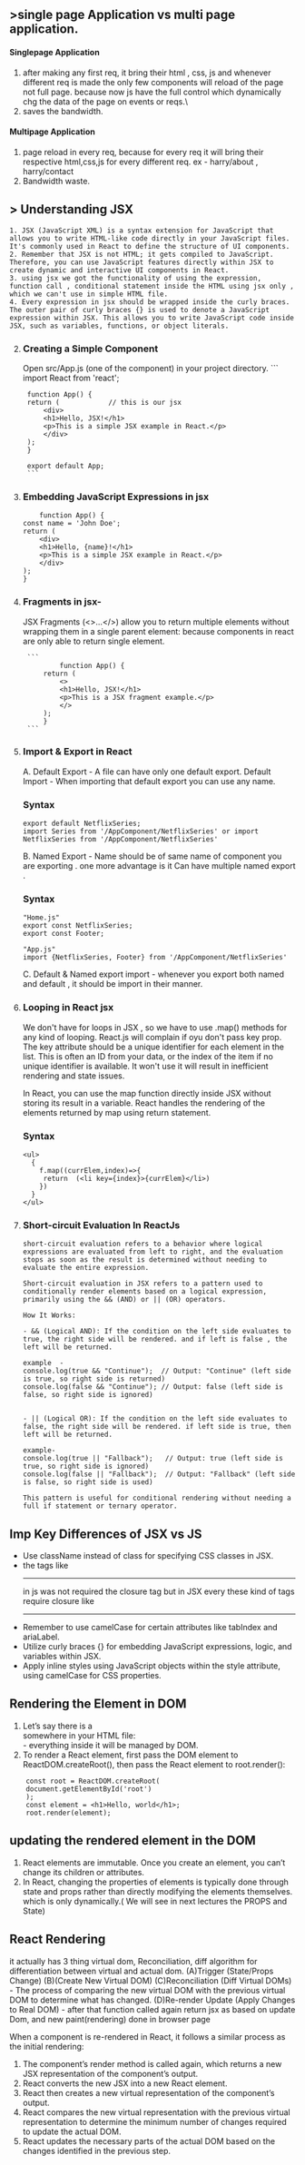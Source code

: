 ##  >single page Application vs multi page application.

#### Singlepage Application
1. after making any first req, it bring their html , css, js and whenever different req is made the only few components will reload of the page not full page. because now js have the full control which dynamically chg the data of the page on events or reqs.\
2. saves the bandwidth.

#### Multipage Application
1. page reload in every req, because for every  req it will bring their respective html,css,js for every different req. ex - harry/about , harry/contact
2. Bandwidth waste.

 

##  > Understanding JSX

    1. JSX (JavaScript XML) is a syntax extension for JavaScript that allows you to write HTML-like code directly in your JavaScript files. It's commonly used in React to define the structure of UI components.
    2. Remember that JSX is not HTML; it gets compiled to JavaScript. Therefore, you can use JavaScript features directly within JSX to create dynamic and interactive UI components in React.
    3. using jsx we got the functionality of using the expression, function call , conditional statement inside the HTML using jsx only , which we can't use in simple HTML file.
    4. Every expression in jsx should be wrapped inside the curly braces.  The outer pair of curly braces {} is used to denote a JavaScript expression within JSX. This allows you to write JavaScript code inside JSX, such as variables, functions, or object literals.

2. ### Creating a Simple Component
    Open src/App.js (one of the component) in your project directory.
        ```
        import React from 'react';

        function App() {
        return (            // this is our jsx
            <div>
            <h1>Hello, JSX!</h1>
            <p>This is a simple JSX example in React.</p>
            </div>
        );
        }

        export default App;
        ```

3. ### Embedding JavaScript Expressions in jsx

    ```
        function App() {
    const name = 'John Doe';
    return (
        <div>
        <h1>Hello, {name}!</h1>
        <p>This is a simple JSX example in React.</p>
        </div>
    );
    }
    
    ```
4. ### Fragments in jsx-
    JSX Fragments (<>...</>) allow you to return multiple elements without wrapping them in a single parent element: because components in react are only able to return single element. 

        ```
                function App() {
            return (
                <>
                <h1>Hello, JSX!</h1>
                <p>This is a JSX fragment example.</p>
                </>
            );
            }
        ```

5. ### Import & Export in React
    A. 
    Default Export - A file can have only one default export.
    Default Import - When importing that default export you can use any name.

    ### Syntax
    ```
    export default NetflixSeries;
    import Series from '/AppComponent/NetflixSeries' or import NetflixSeries from '/AppComponent/NetflixSeries'
    ```
    B. Named Export - Name should be of same name of component you are exporting . one more advantage is it Can have multiple named export .
    ### Syntax
    ```
    "Home.js"
    export const NetflixSeries;
    export const Footer;

    "App.js"
    import {NetflixSeries, Footer} from '/AppComponent/NetflixSeries' 
    ```

    C. Default & Named export import - whenever you export both named and default , it should be import in their manner.

6. ### Looping in React jsx
    We don't have for loops in JSX , so we have to use .map() methods for any kind of looping.
    React.js will complain if oyu don't pass key prop. The key attribute should be a unique identifier for each element in the list. This is often an ID from your data, or the index of the item if no unique identifier is available. It won't use it will result in inefficient rendering and state issues. 

    In React, you can use the map function directly inside JSX without storing its result in a variable. React handles the rendering of the elements returned by map using return statement.
    ### Syntax 
    ```
    <ul>
      {
        f.map((currElem,index)=>{
         return  (<li key={index}>{currElem}</li>) 
        })
      }
    </ul>
    ```
7. ### Short-circuit Evaluation In ReactJs
    ```
    short-circuit evaluation refers to a behavior where logical expressions are evaluated from left to right, and the evaluation stops as soon as the result is determined without needing to evaluate the entire expression.

    Short-circuit evaluation in JSX refers to a pattern used to conditionally render elements based on a logical expression, primarily using the && (AND) or || (OR) operators.
    
    How It Works:
    
    - && (Logical AND): If the condition on the left side evaluates to true, the right side will be rendered. and if left is false , the left will be returned.

    example  - 
    console.log(true && "Continue");  // Output: "Continue" (left side is true, so right side is returned)
    console.log(false && "Continue"); // Output: false (left side is false, so right side is ignored)


    - || (Logical OR): If the condition on the left side evaluates to false, the right side will be rendered. if left side is true, then left will be returned. 

    example-
    console.log(true || "Fallback");   // Output: true (left side is true, so right side is ignored)
    console.log(false || "Fallback");  // Output: "Fallback" (left side is false, so right side is used)
    
    This pattern is useful for conditional rendering without needing a full if statement or ternary operator.

    ```

## Imp Key Differences of JSX vs JS
- Use className instead of class for specifying CSS classes in JSX.
- the tags like <hr> in js was not required the closure tag but in JSX every these kind of tags require closure like <hr />
- Remember to use camelCase for certain attributes like tabIndex and ariaLabel.
- Utilize curly braces {} for embedding JavaScript expressions, logic, and variables within JSX.
- Apply inline styles using JavaScript objects within the style attribute, using camelCase for CSS properties. 

## Rendering the Element in DOM

1. Let’s say there is a <div> somewhere in your HTML file:  <div id="root"></div>  - everything inside it will be managed by DOM.
2. To render a React element, first pass the DOM element to ReactDOM.createRoot(), then pass the React element to root.render():

```
    const root = ReactDOM.createRoot(
    document.getElementById('root')
    );
    const element = <h1>Hello, world</h1>;
    root.render(element);
```

## updating the rendered element in the DOM
1. React elements are immutable. Once you create an element, you can’t change its children or attributes. 
2. In React, changing the properties of elements is typically done through state and props rather than directly modifying the elements themselves. which is only dynamically.( We will see in next lectures the PROPS and State)

## React Rendering
it actually has 3 thing virtual dom, Reconciliation, diff algorithm for differentiation between virtual and actual dom.
(A)Trigger (State/Props Change)
(B)(Create New Virtual DOM)
(C)Reconciliation (Diff Virtual DOMs) - The process of comparing the new virtual DOM with the previous virtual DOM to determine what has changed.
(D)Re-render Update (Apply Changes to Real DOM) - after that function called again return jsx as based on update Dom, and new paint(rendering) done in browser page

When a component is re-rendered in React, it follows a similar process as the initial rendering:

1. The component’s render method is called again, which returns a new JSX representation of the component’s output.
2. React converts the new JSX into a new React element.
3. React then creates a new virtual representation of the component’s output.
4. React compares the new virtual representation with the previous virtual representation to determine the minimum number of changes required to update the actual DOM.
5. React updates the necessary parts of the actual DOM based on the changes identified in the previous step.